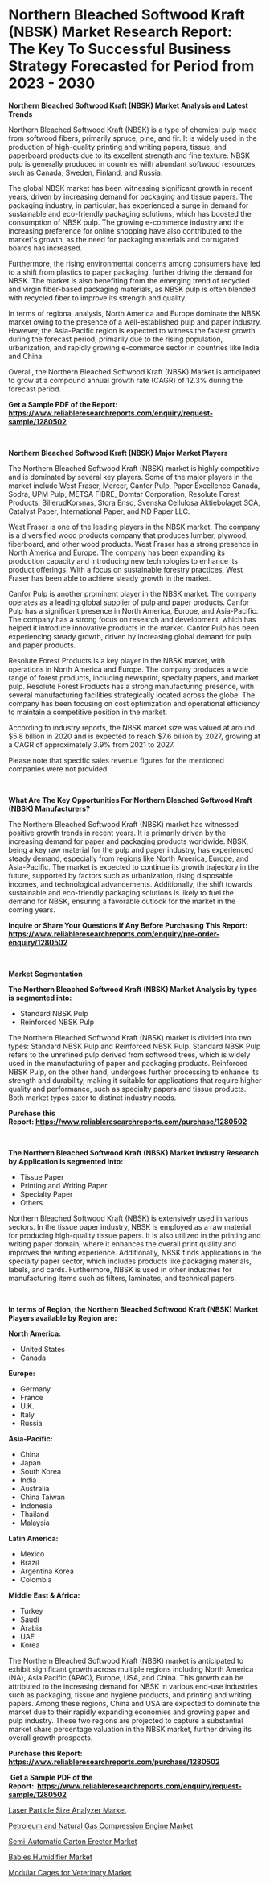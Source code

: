 <p><h1>Northern Bleached Softwood Kraft (NBSK) Market Research Report: The Key To Successful Business Strategy Forecasted for Period from 2023 - 2030</h1></p><p><strong>Northern Bleached Softwood Kraft (NBSK) Market Analysis and Latest Trends</strong></p>
<p><p>Northern Bleached Softwood Kraft (NBSK) is a type of chemical pulp made from softwood fibers, primarily spruce, pine, and fir. It is widely used in the production of high-quality printing and writing papers, tissue, and paperboard products due to its excellent strength and fine texture. NBSK pulp is generally produced in countries with abundant softwood resources, such as Canada, Sweden, Finland, and Russia.</p><p>The global NBSK market has been witnessing significant growth in recent years, driven by increasing demand for packaging and tissue papers. The packaging industry, in particular, has experienced a surge in demand for sustainable and eco-friendly packaging solutions, which has boosted the consumption of NBSK pulp. The growing e-commerce industry and the increasing preference for online shopping have also contributed to the market's growth, as the need for packaging materials and corrugated boards has increased.</p><p>Furthermore, the rising environmental concerns among consumers have led to a shift from plastics to paper packaging, further driving the demand for NBSK. The market is also benefiting from the emerging trend of recycled and virgin fiber-based packaging materials, as NBSK pulp is often blended with recycled fiber to improve its strength and quality.</p><p>In terms of regional analysis, North America and Europe dominate the NBSK market owing to the presence of a well-established pulp and paper industry. However, the Asia-Pacific region is expected to witness the fastest growth during the forecast period, primarily due to the rising population, urbanization, and rapidly growing e-commerce sector in countries like India and China.</p><p>Overall, the Northern Bleached Softwood Kraft (NBSK) Market is anticipated to grow at a compound annual growth rate (CAGR) of 12.3% during the forecast period.</p></p>
<p><strong>Get a Sample PDF of the Report:&nbsp; <a href="https://www.reliableresearchreports.com/enquiry/request-sample/1280502">https://www.reliableresearchreports.com/enquiry/request-sample/1280502</a></strong></p>
<p>&nbsp;</p>
<p><strong>Northern Bleached Softwood Kraft (NBSK) Major Market Players</strong></p>
<p><p>The Northern Bleached Softwood Kraft (NBSK) market is highly competitive and is dominated by several key players. Some of the major players in the market include West Fraser, Mercer, Canfor Pulp, Paper Excellence Canada, Sodra, UPM Pulp, METSA FIBRE, Domtar Corporation, Resolute Forest Products, BillerudKorsnas, Stora Enso, Svenska Cellulosa Aktiebolaget SCA, Catalyst Paper, International Paper, and ND Paper LLC.</p><p>West Fraser is one of the leading players in the NBSK market. The company is a diversified wood products company that produces lumber, plywood, fiberboard, and other wood products. West Fraser has a strong presence in North America and Europe. The company has been expanding its production capacity and introducing new technologies to enhance its product offerings. With a focus on sustainable forestry practices, West Fraser has been able to achieve steady growth in the market.</p><p>Canfor Pulp is another prominent player in the NBSK market. The company operates as a leading global supplier of pulp and paper products. Canfor Pulp has a significant presence in North America, Europe, and Asia-Pacific. The company has a strong focus on research and development, which has helped it introduce innovative products in the market. Canfor Pulp has been experiencing steady growth, driven by increasing global demand for pulp and paper products.</p><p>Resolute Forest Products is a key player in the NBSK market, with operations in North America and Europe. The company produces a wide range of forest products, including newsprint, specialty papers, and market pulp. Resolute Forest Products has a strong manufacturing presence, with several manufacturing facilities strategically located across the globe. The company has been focusing on cost optimization and operational efficiency to maintain a competitive position in the market.</p><p>According to industry reports, the NBSK market size was valued at around $5.8 billion in 2020 and is expected to reach $7.6 billion by 2027, growing at a CAGR of approximately 3.9% from 2021 to 2027.</p><p>Please note that specific sales revenue figures for the mentioned companies were not provided.</p></p>
<p>&nbsp;</p>
<p><strong>What Are The Key Opportunities For Northern Bleached Softwood Kraft (NBSK) Manufacturers?</strong></p>
<p><p>The Northern Bleached Softwood Kraft (NBSK) market has witnessed positive growth trends in recent years. It is primarily driven by the increasing demand for paper and packaging products worldwide. NBSK, being a key raw material for the pulp and paper industry, has experienced steady demand, especially from regions like North America, Europe, and Asia-Pacific. The market is expected to continue its growth trajectory in the future, supported by factors such as urbanization, rising disposable incomes, and technological advancements. Additionally, the shift towards sustainable and eco-friendly packaging solutions is likely to fuel the demand for NBSK, ensuring a favorable outlook for the market in the coming years.</p></p>
<p><strong>Inquire or Share Your Questions If Any Before Purchasing This Report: <a href="https://www.reliableresearchreports.com/enquiry/pre-order-enquiry/1280502">https://www.reliableresearchreports.com/enquiry/pre-order-enquiry/1280502</a></strong></p>
<p>&nbsp;</p>
<p><strong>Market Segmentation</strong></p>
<p><strong>The Northern Bleached Softwood Kraft (NBSK) Market Analysis by types is segmented into:</strong></p>
<p><ul><li>Standard NBSK Pulp</li><li>Reinforced NBSK Pulp</li></ul></p>
<p><p>The Northern Bleached Softwood Kraft (NBSK) market is divided into two types: Standard NBSK Pulp and Reinforced NBSK Pulp. Standard NBSK Pulp refers to the unrefined pulp derived from softwood trees, which is widely used in the manufacturing of paper and packaging products. Reinforced NBSK Pulp, on the other hand, undergoes further processing to enhance its strength and durability, making it suitable for applications that require higher quality and performance, such as specialty papers and tissue products. Both market types cater to distinct industry needs.</p></p>
<p><strong>Purchase this Report:&nbsp;<a href="https://www.reliableresearchreports.com/purchase/1280502">https://www.reliableresearchreports.com/purchase/1280502</a></strong></p>
<p>&nbsp;</p>
<p><strong>The Northern Bleached Softwood Kraft (NBSK) Market Industry Research by Application is segmented into:</strong></p>
<p><ul><li>Tissue Paper</li><li>Printing and Writing Paper</li><li>Specialty Paper</li><li>Others</li></ul></p>
<p><p>Northern Bleached Softwood Kraft (NBSK) is extensively used in various sectors. In the tissue paper industry, NBSK is employed as a raw material for producing high-quality tissue papers. It is also utilized in the printing and writing paper domain, where it enhances the overall print quality and improves the writing experience. Additionally, NBSK finds applications in the specialty paper sector, which includes products like packaging materials, labels, and cards. Furthermore, NBSK is used in other industries for manufacturing items such as filters, laminates, and technical papers.</p></p>
<p>&nbsp;</p>
<p><strong>In terms of Region, the Northern Bleached Softwood Kraft (NBSK) Market Players available by Region are:</strong></p>
<p>
    <p> <strong> North America: </strong>
        <ul>
            <li>United States</li>
            <li>Canada</li>
        </ul>
        </p> 
    <p> <strong> Europe: </strong>
        <ul>
            <li>Germany</li>
            <li>France</li>
            <li>U.K.</li>
            <li>Italy</li>
            <li>Russia</li>
        </ul>
        </p> 
    <p> <strong> Asia-Pacific: </strong>
        <ul>
            <li>China</li>
            <li>Japan</li>
            <li>South Korea</li>
            <li>India</li>
            <li>Australia</li>
            <li>China Taiwan</li>
            <li>Indonesia</li>
            <li>Thailand</li>
            <li>Malaysia</li>
        </ul>
        </p> 
    <p> <strong> Latin America: </strong>
        <ul>
            <li>Mexico</li>
            <li>Brazil</li>
            <li>Argentina Korea</li>
            <li>Colombia</li>
        </ul>
        </p> 
    <p> <strong> Middle East & Africa: </strong>
        <ul>
            <li>Turkey</li>
            <li>Saudi</li>
            <li>Arabia</li>
            <li>UAE</li>
            <li>Korea</li>
        </ul>
    </p>
    </p>
<p><p>The Northern Bleached Softwood Kraft (NBSK) market is anticipated to exhibit significant growth across multiple regions including North America (NA), Asia Pacific (APAC), Europe, USA, and China. This growth can be attributed to the increasing demand for NBSK in various end-use industries such as packaging, tissue and hygiene products, and printing and writing papers. Among these regions, China and USA are expected to dominate the market due to their rapidly expanding economies and growing paper and pulp industry. These two regions are projected to capture a substantial market share percentage valuation in the NBSK market, further driving its overall growth prospects.</p></p>
<p><strong>Purchase this Report: <a href="https://www.reliableresearchreports.com/purchase/1280502">https://www.reliableresearchreports.com/purchase/1280502</a></strong></p>
<p>&nbsp;<strong>Get a Sample PDF of the Report:&nbsp;&nbsp;<a href="https://www.reliableresearchreports.com/enquiry/request-sample/1280502">https://www.reliableresearchreports.com/enquiry/request-sample/1280502</a></strong></p>
<p><strong></strong></p>
<p><p><a href="https://medium.com/@jackytorphy/laser-particle-size-analyzer-market-size-growth-forecast-2023-2030-7f9f03b26ede">Laser Particle Size Analyzer Market</a></p><p><a href="https://www.linkedin.com/pulse/petroleum-natural-gas-compression-engine-market-share-amp-new-zr8tf/">Petroleum and Natural Gas Compression Engine Market</a></p><p><a href="https://github.com/melchekhinf/Market-Research-Report-List-1/blob/main/semi-automatic-carton-erector-market.md">Semi-Automatic Carton Erector Market</a></p><p><a href="https://github.com/sndrkn/Market-Research-Report-List-1/blob/main/babies-humidifier-market.md">Babies Humidifier Market</a></p><p><a href="https://www.linkedin.com/pulse/modular-cages-veterinary-market-size-share-global-analysis-avyrf/">Modular Cages for Veterinary Market</a></p></p>